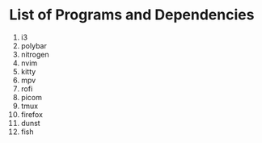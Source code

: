 # List of Programs and Dependencies

1. i3
2. polybar
3. nitrogen
4. nvim
5. kitty
6. mpv
7. rofi
8. picom
9. tmux
10. firefox
11. dunst
12. fish
